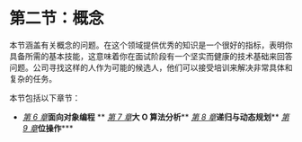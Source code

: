 # 第二节：概念

本节涵盖有关概念的问题。在这个领域提供优秀的知识是一个很好的指标，表明你具备所需的基本技能，这意味着你在面试阶段有一个坚实而健康的技术基础来回答问题。公司寻找这样的人作为可能的候选人，他们可以接受培训来解决非常具体和复杂的任务。

本节包括以下章节：

*   [*第 6 章*](06.html#_idTextAnchor080)**面向对象编程**
**   [*第 7 章*](07.html#_idTextAnchor135)**大 O 算法分析****   [*第 8 章*](08.html#_idTextAnchor161)**递归与动态规划****   [*第 9 章*](09.html#_idTextAnchor181)**位操作*****